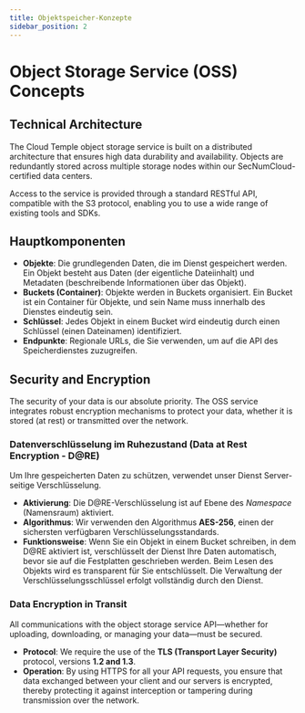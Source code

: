 ```yaml
---
title: Objektspeicher-Konzepte
sidebar_position: 2
---
```


# Object Storage Service (OSS) Concepts

## Technical Architecture

The Cloud Temple object storage service is built on a distributed architecture that ensures high data durability and availability. Objects are redundantly stored across multiple storage nodes within our SecNumCloud-certified data centers.

Access to the service is provided through a standard RESTful API, compatible with the S3 protocol, enabling you to use a wide range of existing tools and SDKs.

## Hauptkomponenten

-   **Objekte**: Die grundlegenden Daten, die im Dienst gespeichert werden. Ein Objekt besteht aus Daten (der eigentliche Dateiinhalt) und Metadaten (beschreibende Informationen über das Objekt).
-   **Buckets (Container)**: Objekte werden in Buckets organisiert. Ein Bucket ist ein Container für Objekte, und sein Name muss innerhalb des Dienstes eindeutig sein.
-   **Schlüssel**: Jedes Objekt in einem Bucket wird eindeutig durch einen Schlüssel (einen Dateinamen) identifiziert.
-   **Endpunkte**: Regionale URLs, die Sie verwenden, um auf die API des Speicherdienstes zuzugreifen.

## Security and Encryption

The security of your data is our absolute priority. The OSS service integrates robust encryption mechanisms to protect your data, whether it is stored (at rest) or transmitted over the network.

### Datenverschlüsselung im Ruhezustand (Data at Rest Encryption - D@RE)

Um Ihre gespeicherten Daten zu schützen, verwendet unser Dienst Server-seitige Verschlüsselung.

-   **Aktivierung**: Die D@RE-Verschlüsselung ist auf Ebene des *Namespace* (Namensraum) aktiviert.
-   **Algorithmus**: Wir verwenden den Algorithmus **AES-256**, einen der sichersten verfügbaren Verschlüsselungsstandards.
-   **Funktionsweise**: Wenn Sie ein Objekt in einem Bucket schreiben, in dem D@RE aktiviert ist, verschlüsselt der Dienst Ihre Daten automatisch, bevor sie auf die Festplatten geschrieben werden. Beim Lesen des Objekts wird es transparent für Sie entschlüsselt. Die Verwaltung der Verschlüsselungsschlüssel erfolgt vollständig durch den Dienst.

### Data Encryption in Transit

All communications with the object storage service API—whether for uploading, downloading, or managing your data—must be secured.

-   **Protocol**: We require the use of the **TLS (Transport Layer Security)** protocol, versions **1.2 and 1.3**.
-   **Operation**: By using HTTPS for all your API requests, you ensure that data exchanged between your client and our servers is encrypted, thereby protecting it against interception or tampering during transmission over the network.
